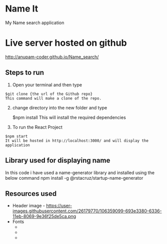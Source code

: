 # Name It

My Name search application

# Live server hosted on github
  http://anupam-coder.github.io/Name_search/

## Steps to run
  1. Open your terminal and then type

    $git clone {the url of the Github repo}
    This command will make a clone of the repo.

  2. change directory into the new folder and type

     $npm install
     This will install the required dependencies

  3. To run the React Project

    $npm start    
    It will be hosted in http://localhost:3000/ and will display the application

## Library used for displaying name
  In this code i have used a name-generator library and installed using the below command
  npm install -g @rstacruz/startup-name-generator


## Resources used

- Header image - https://user-images.githubusercontent.com/26179770/106359099-693e3380-6336-11eb-8069-9e36f25de5ca.png
- Fonts
  - <link rel="preconnect" href="https://fonts.gstatic.com">
  - <link href="https://fonts.googleapis.com/css2?family=Lato:ital,wght@0,100;0,300;0,400;0,700;0,900;1,100;1,300;1,400;1,700;1,900&display=swap" rel="stylesheet">
  - <link href="https://fonts.googleapis.com/css2?family=Hachi+Maru+Pop&display=swap" rel="stylesheet">